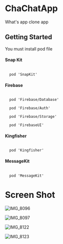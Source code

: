 # ChaChatApp
What's app clone app

## Getting Started
You must install pod file

#### Snap Kit
<code>
  pod 'SnapKit'
</code>

#### Firebase
<code>
  pod 'Firebase/Database'
</code>
<code>
  pod 'Firebase/Auth'
</code>
<code>
  pod 'Firebase/Storage'
</code>  
<code>  
  pod 'FirebaseUI'
</code>

#### Kingfisher
<code>
  pod 'Kingfisher'
</code>

#### MessageKit
<code>
  pod 'MessageKit'
</code>




# Screen Shot

![IMG_8096](https://user-images.githubusercontent.com/39237004/78504028-6372d280-77a5-11ea-9fe1-b9bc0d24f13a.png)

![IMG_8097](https://user-images.githubusercontent.com/39237004/78504053-856c5500-77a5-11ea-8cf1-16a6415f26db.png)

![IMG_8122](https://user-images.githubusercontent.com/39237004/78504057-89987280-77a5-11ea-9098-64f5b13f1378.jpeg)

![IMG_8123](https://user-images.githubusercontent.com/39237004/78504058-8d2bf980-77a5-11ea-8e54-eb966a5acb85.png)
